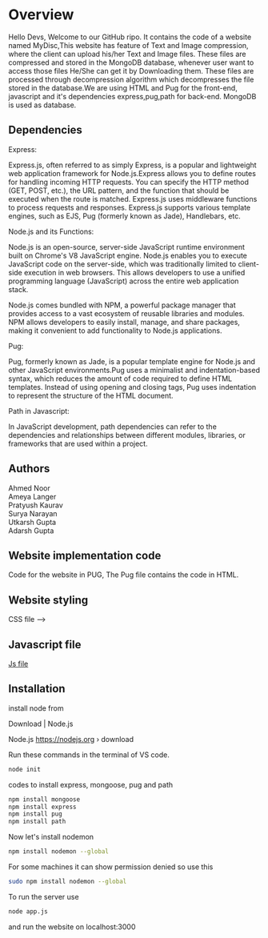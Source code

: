 
# Overview 


Hello Devs, Welcome to our GitHub ripo. It contains the code of a website named MyDisc,This website has feature of Text and Image compression, where the client can upload his/her Text and Image files. These files are compressed and stored in the MongoDB database, whenever user want to access those files He/She can get it by Downloading them. These files are processed through decompression algorithm which decompresses the file stored in the database.We are using HTML and Pug for the front-end, javascript and it's
dependencies express,pug,path for back-end. MongoDB is used as database.





## Dependencies
 Express:
 
 Express.js, often referred to as simply Express, is a popular and lightweight web application framework for Node.js.Express allows you to define routes for handling incoming HTTP requests. You can specify the HTTP method (GET, POST, etc.), the URL pattern, and the function that should be executed when the route is matched. Express.js uses middleware functions to process requests and responses. Express.js supports various template engines, such as EJS, Pug (formerly known as Jade), Handlebars, etc. 


 Node.js and its Functions:


Node.js is an open-source, server-side JavaScript runtime environment built on Chrome's V8 JavaScript engine.
Node.js enables you to execute JavaScript code on the server-side, which was traditionally limited to client-side execution in web browsers. This allows developers to use a unified programming language (JavaScript) across the entire web application stack.

Node.js comes bundled with NPM, a powerful package manager that provides access to a vast ecosystem of reusable libraries and modules. NPM allows developers to easily install, manage, and share packages, making it convenient to add functionality to Node.js applications.


Pug:

Pug, formerly known as Jade, is a popular template engine for Node.js and other JavaScript environments.Pug uses a minimalist and indentation-based syntax, which reduces the amount of code required to define HTML templates. Instead of using opening and closing tags, Pug uses indentation to represent the structure of the HTML document.



Path in Javascript:


In JavaScript development, path dependencies can refer to the dependencies and relationships between different modules, libraries, or frameworks that are used within a project.
## Authors

Ahmed Noor\
Ameya Langer\
Pratyush Kaurav\
Surya Narayan\
Utkarsh Gupta\
Adarsh Gupta






## Website implementation code

Code for the website in PUG, The Pug file contains the code in HTML. 







## Website styling

CSS file -->
## Javascript file

[Js file](https://github.com/Utkarsh1343/Toolset-Unbounded/blob/main/app.js)




## Installation

install node from

Download | Node.js

Node.js
https://nodejs.org › download


Run these commands in the terminal of VS code.

 
 ``` bash
 node init
 ```

 codes to install express, mongoose, pug and path
 ```bash
 npm install mongoose 
 npm install express
 npm install pug
 npm install path
 ```

 Now let's install nodemon

 ``` bash
 npm install nodemon --global

 ```
 For some machines it can show permission denied so use this
 ```bash
sudo npm install nodemon --global
 ```


To run the server use
``` bash
node app.js
```
and run the website on localhost:3000






 


